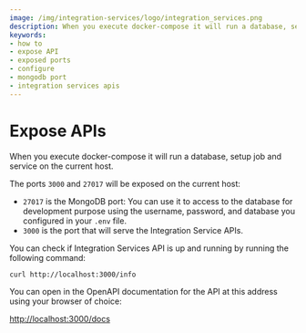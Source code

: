 ```yaml
---
image: /img/integration-services/logo/integration_services.png
description: When you execute docker-compose it will run a database, setup job and service on the current host. The ports `3000` and `27017` will be exposed on the current host.
keywords:
- how to
- expose API
- exposed ports
- configure
- mongodb port
- integration services apis
---
```


# Expose APIs

When you execute docker-compose it will run a database, setup job and service on the current host.

The ports `3000` and `27017` will be exposed on the current host:

- `27017` is the MongoDB port: You can use it to access to the database for development purpose using the username,
  password, and database you configured in your `.env` file.
- `3000` is the port that will serve the Integration Service APIs.

You can check if Integration Services API is up and running by running the following command:

```bash
curl http://localhost:3000/info
```

You can open in the OpenAPI documentation for the API at this address using your browser of choice:

[http://localhost:3000/docs](http://localhost:3000/docs)
